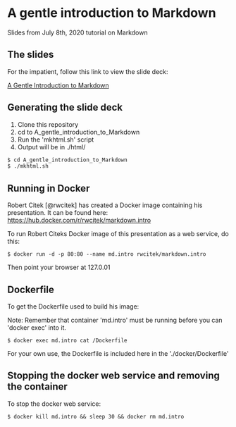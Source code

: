 # A gentle introduction to Markdown

Slides from July 8th, 2020 tutorial on Markdown



## The slides

For the impatient, follow this link to view the slide deck:

[A Gentle Introduction to Markdown](https://html/001-intro_bio.html)

## Generating the slide deck

1. Clone this repository
2. cd to A_gentle_introduction_to_Markdown
3. Run the 'mkhtml.sh' script
4. Output will be in ./html/

```bash
$ cd A_gentle_introduction_to_Markdown
$ ./mkhtml.sh
```



## Running in Docker

Robert Citek [@rwcitek] has created a Docker image containing his presentation.
It can be found here:
<https://hub.docker.com/r/rwcitek/markdown.intro>

To run Robert Citeks Docker image of this presentation as a web service, do this:

```
$ docker run -d -p 80:80 --name md.intro rwcitek/markdown.intro 
```

Then point your browser at 127.0.01

## Dockerfile

To get the Dockerfile used to build his image:


Note: Remember  that container 'md.intro' must be running before you can 
'docker exec' into it.

```
$ docker exec md.intro cat /Dockerfile 
```

For your own use, the Dockerfile is included here in the './docker/Dockerfile'



## Stopping the docker web service and removing the container

To stop the docker web service:

```
$ docker kill md.intro && sleep 30 && docker rm md.intro
```


